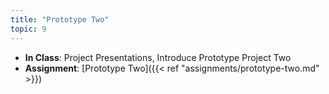 ```yaml
---
title: "Prototype Two"
topic: 9
---
```

- **In Class**: Project Presentations, Introduce Prototype Project Two
- **Assignment**: [Prototype Two]({{< ref "assignments/prototype-two.md" >}})
